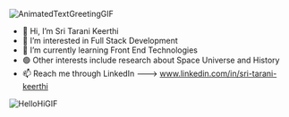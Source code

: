 ![AnimatedTextGreetingGIF](https://user-images.githubusercontent.com/99949317/207557959-81c4d898-65d6-4c17-b93c-4b7232b63ea7.gif)

- 👋 Hi, I’m Sri Tarani Keerthi
- 👀 I’m interested in Full Stack Development
- 🌱 I’m currently learning Front End Technologies
- 🟢 Other interests include research about Space Universe and History 
- 📫 Reach me through LinkedIn ---> www.linkedin.com/in/sri-tarani-keerthi

<!---
TaraniKeerthi/TaraniKeerthi is a ✨ special ✨ repository because its `README.md` (this file) appears on your GitHub profile.
You can click the Preview link to take a look at your changes.
--->
![HelloHiGIF](https://user-images.githubusercontent.com/99949317/207560189-35dc2113-a345-4da4-9a25-6f21336f976a.gif)
